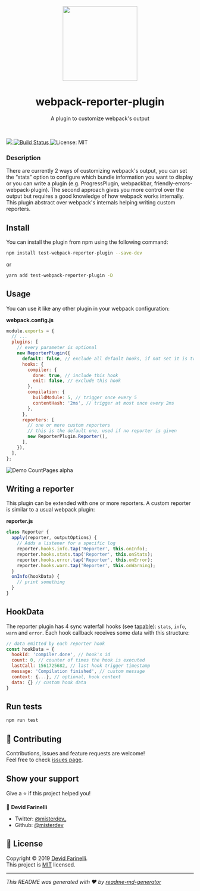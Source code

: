 <div align="center">
    <a href="https://github.com/webpack/webpack-cli">
        <img width="200" height="200" src="https://webpack.js.org/assets/icon-square-big.svg">
    </a>
</div>

<h1 align="center">webpack-reporter-plugin</h1>

<p align="center">
  A plugin to customize webpack&#39s output
</p>
<br>

<p>
  <a href="https://www.npmjs.com/package/test-webpack-reporter-plugin">
    <img src="https://img.shields.io/npm/v/test-webpack-reporter-plugin.svg"
    />
  </a>
  <a href="https://travis-ci.org/misterdev/webpack-reporter-plugin" target="_blank" >
    <img alt="Build Status" src="https://travis-ci.org/misterdev/webpack-reporter-plugin.svg?branch=master" />
  </a>
  <img alt="License: MIT" src="https://img.shields.io/badge/License-MIT-yellow.svg" target="_blank" />
</p>

### Description

There are currently 2 ways of customizing webpack's output, you can set the “stats” option to configure which bundle information you want to display or you can write a plugin (e.g. ProgressPlugin, webpackbar, friendly-errors-webpack-plugin).
The second approach gives you more control over the output but requires a good knowledge of how webpack works internally. This plugin abstract over webpack's internals helping writing custom reporters.

## Install

You can install the plugin from npm using the following command:

```sh
npm install test-webpack-reporter-plugin --save-dev
```

or

```sh
yarn add test-webpack-reporter-plugin -D
```

## Usage

You can use it like any other plugin in your webpack configuration:

**webpack.config.js**

```js
module.exports = {
  // ...
  plugins: [
    // every parameter is optional
    new ReporterPlugin({
      default: false, // exclude all default hooks, if not set it is true
      hooks: {
        compiler: {
          done: true, // include this hook
          emit: false, // exclude this hook
        },
        compilation: {
          buildModule: 5, // trigger once every 5
          contentHash: '2ms', // trigger at most once every 2ms
        },
      },
      reporters: [
        // one or more custom reporters
        // this is the default one, used if no reporter is given
        new ReporterPlugin.Reporter(),
      ],
    }),
  ],
};
```

![Demo CountPages alpha](./docs/video/new-output.gif)

## Writing a reporter

This plugin can be extended with one or more reporters. A custom reporter is similar to a usual webpack plugin:

**reporter.js**

```js
class Reporter {
  apply(reporter, outputOptions) {
    // Adds a listener for a specific log
    reporter.hooks.info.tap('Reporter', this.onInfo);
    reporter.hooks.stats.tap('Reporter', this.onStats);
    reporter.hooks.error.tap('Reporter', this.onError);
    reporter.hooks.warn.tap('Reporter', this.onWarning);
  }
  onInfo(hookData) {
    // print something
  }
}
```

## HookData

The reporter plugin has 4 sync waterfall hooks (see [tapable](https://github.com/webpack/tapable)): `stats`, `info`, `warn` and `error`. Each hook callback receives some data with this structure:

```js
// data emitted by each reporter hook
const hookData = {
  hookId: 'compiler.done', // hook's id
  count: 0, // counter of times the hook is executed
  lastCall: 1561725682, // last hook trigger timestamp
  message: 'Compilation finished', // custom message
  context: {...}, // optional, hook context
  data: {} // custom hook data
}
```

## Run tests

```sh
npm run test
```

## 🤝 Contributing

Contributions, issues and feature requests are welcome!<br />Feel free to check [issues page](https://github.com/misterdev/webpack-reporter-plugin/issues).

## Show your support

Give a ⭐️ if this project helped you!

👤 **Devid Farinelli**

- Twitter: [@misterdev\_](https://twitter.com/misterdev_)
- Github: [@misterdev](https://github.com/misterdev)

## 📝 License

Copyright © 2019 [Devid Farinelli](https://github.com/misterdev).<br />
This project is [MIT]() licensed.

---

_This README was generated with ❤️ by [readme-md-generator](https://github.com/kefranabg/readme-md-generator)_
